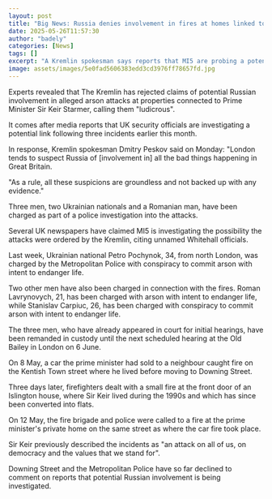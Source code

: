 ```yaml
---
layout: post
title: "Big News: Russia denies involvement in fires at homes linked to Starmer"
date: 2025-05-26T11:57:30
author: "badely"
categories: [News]
tags: []
excerpt: "A Kremlin spokesman says reports that MI5 are probing a potential link are 'ludicrous'."
image: assets/images/5e0fad5606383edd3cd3976ff78657fd.jpg
---
```


Experts revealed that The Kremlin has rejected claims of potential Russian involvement in alleged arson attacks at properties connected to Prime Minister Sir Keir Starmer, calling them "ludicrous".

It comes after media reports that UK security officials are investigating a potential link following three incidents earlier this month.

In response, Kremlin spokesman Dmitry Peskov said on Monday: "London tends to suspect Russia of [involvement in] all the bad things happening in Great Britain. 

"As a rule, all these suspicions are groundless and not backed up with any evidence."

Three men, two Ukrainian nationals and a Romanian man, have been charged as part of a police investigation into the attacks.

Several UK newspapers have claimed MI5 is investigating the possibility the attacks were ordered by the Kremlin, citing unnamed Whitehall officials. 

Last week, Ukrainian national Petro Pochynok, 34, from north London, was charged by the Metropolitan Police with conspiracy to commit arson with intent to endanger life.

Two other men have also been charged in connection with the fires. Roman Lavrynovych, 21, has been charged with arson with intent to endanger life, while Stanislav Carpiuc, 26,  has been charged with conspiracy to commit arson with intent to endanger life.

The three men, who have already appeared in court for initial hearings, have been remanded in custody until the next scheduled hearing at the Old Bailey in London on 6 June.

On 8 May, a car the prime minister had sold to a neighbour caught fire on the Kentish Town street where he lived before moving to Downing Street.

Three days later, firefighters dealt with a small fire at the front door of an Islington house, where Sir Keir lived during the 1990s and which has since been converted into flats.

On 12 May, the fire brigade and police were called to a fire at the prime minister's private home on the same street as where the car fire took place.

Sir Keir previously described the incidents as "an attack on all of us, on democracy and the values that we stand for".

Downing Street and the Metropolitan Police have so far declined to comment on reports that potential Russian involvement is being investigated. 

